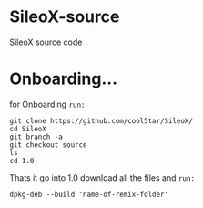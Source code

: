 # SileoX-source
SileoX source code

# Onboarding...

for Onboarding `run:`
```
git clone https://github.com/cool5tar/SileoX/
cd SileoX
git branch -a
git checkout source
ls
cd 1.0
```
Thats it go into 1.0 download all the files and `run:`
```
dpkg-deb --build 'name-of-remix-folder'
```
